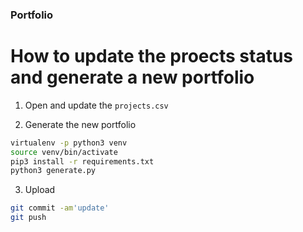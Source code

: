 ### Portfolio

# How to update the proects status and generate a new portfolio

1. Open and update the ```projects.csv```


2. Generate the new portfolio

```bash 
virtualenv -p python3 venv
source venv/bin/activate
pip3 install -r requirements.txt
python3 generate.py
```

3. Upload

```bash 
git commit -am'update' 
git push
```